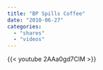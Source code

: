 ```yaml
---
title: "BP Spills Coffee"
date: "2010-06-27"
categories:
  - "shares"
  - "videos"
---
```


{{< youtube 2AAa0gd7ClM >}}
